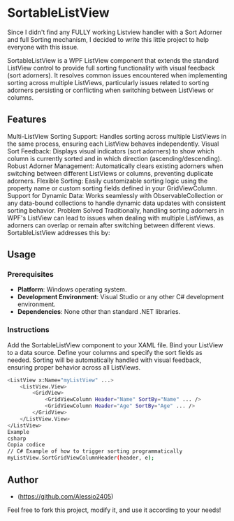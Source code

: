 # SortableListView

Since I didn't find any FULLY working Listview handler with a Sort Adorner and full Sorting mechanism, I decided to write this little project to help everyone with this issue.

SortableListView is a WPF ListView component that extends the standard ListView control to provide full sorting functionality with visual feedback (sort adorners). It resolves common issues encountered when implementing sorting across multiple ListViews, particularly issues related to sorting adorners persisting or conflicting when switching between ListViews or columns.



## Features

Multi-ListView Sorting Support: Handles sorting across multiple ListViews in the same process, ensuring each ListView behaves independently.
Visual Sort Feedback: Displays visual indicators (sort adorners) to show which column is currently sorted and in which direction (ascending/descending).
Robust Adorner Management: Automatically clears existing adorners when switching between different ListViews or columns, preventing duplicate adorners.
Flexible Sorting: Easily customizable sorting logic using the property name or custom sorting fields defined in your GridViewColumn.
Support for Dynamic Data: Works seamlessly with ObservableCollection or any data-bound collections to handle dynamic data updates with consistent sorting behavior.
Problem Solved
Traditionally, handling sorting adorners in WPF's ListView can lead to issues when dealing with multiple ListViews, as adorners can overlap or remain after switching between different views. SortableListView addresses this by:



## Usage

### Prerequisites

- **Platform**: Windows operating system.
- **Development Environment**: Visual Studio or any other C# development environment.
- **Dependencies**: None other than standard .NET libraries.



### Instructions

Add the SortableListView component to your XAML file.
Bind your ListView to a data source.
Define your columns and specify the sort fields as needed.
Sorting will be automatically handled with visual feedback, ensuring proper behavior across all ListViews.

```bash
<ListView x:Name="myListView" ...>
    <ListView.View>
        <GridView>
            <GridViewColumn Header="Name" SortBy="Name" ... />
            <GridViewColumn Header="Age" SortBy="Age" ... />
        </GridView>
    </ListView.View>
</ListView>
Example
csharp
Copia codice
// C# Example of how to trigger sorting programmatically
myListView.SortGridViewColumnHeader(header, e);
```



## Author

- (https://github.com/Alessio2405)

Feel free to fork this project, modify it, and use it according to your needs!

